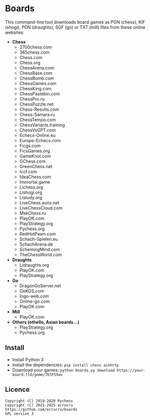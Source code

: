 # Boards

This command-line tool downloads board games as PGN (chess), KIF (shogi), PDN (draughts), SGF (go) or TXT (mill) files from these online websites:

- **Chess**
	- 2700chess.com
	- 365chess.com
	- Chess.com
	- Chess.org
	- ChessArena.com
	- ChessBase.com
	- ChessBomb.com
	- ChessGames.com
	- ChessKing.com
	- ChessPastebin.com
	- ChessPro.ru
	- ChessPuzzle.net
	- Chess-Results.com
	- Chess-Samara.ru
	- ChessTempo.com
	- ChessVariants.training
	- ChessVsGPT.com
	- Echecs-Online.eu
	- Europe-Echecs.com
	- Ficgs.com
	- FicsGames.org
	- GameKnot.com
	- GChess.com
	- GreenChess.net
	- Iccf.com
	- IdeaChess.com
	- Immortal.game
	- Lichess.org
	- Lishogi.org
	- Listudy.org
	- LiveChess.aunz.net
	- LiveChessCloud.com
	- MskChess.ru
	- PlayOK.com
	- PlayStrategy.org
	- Pychess.org
	- RedHotPawn.com
	- Schach-Spielen.eu
	- SchachArena.de
	- SchemingMind.com
	- TheChessWorld.com
- **Draughts**
	- Lidraughts.org
	- PlayOK.com
	- PlayStrategy.org
- **Go**
	- DragonGoServer.net
	- GoKGS.com
	- Ingo-web.com
	- Online-go.com
	- PlayOK.com
- **Mill**
	- PlayOK.com
- **Others (othello, Asian boards...)**
	- PlayStrategy.org
	- Pychess.org


## Install

- Install Python 3
- Install the dependencies: `pip install chess aiohttp`
- Download your games: `python boards.py download https://your-board.tld/game/7E5F59av`


## Licence

```
Copyright (C) 2019-2020 Pychess
Copyright (C) 2021-2025 ecrucru
https://github.com/ecrucru/boards
GPL version 3
```